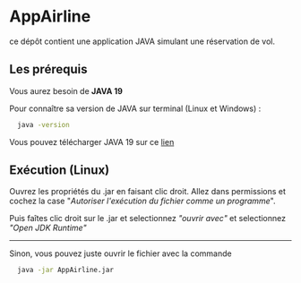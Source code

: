 # AppAirline

ce dépôt contient une application JAVA simulant une réservation de vol.

## Les prérequis

Vous aurez besoin de __JAVA 19__


Pour connaître sa version de JAVA sur terminal (Linux et Windows) :

```bash
  java -version
```

Vous pouvez télécharger JAVA 19 sur ce [lien](https://www.oracle.com/java/technologies/downloads/) 

## Exécution (Linux)
Ouvrez les propriétés du .jar en faisant clic droit. Allez dans permissions et cochez la case "*Autoriser l'exécution du fichier comme un programme*".

Puis faîtes clic droit sur le .jar et selectionnez *"ouvrir avec"* et selectionnez *"Open JDK Runtime"*

---
Sinon, vous pouvez juste ouvrir le fichier avec la commande 

```bash
  java -jar AppAirline.jar
```
